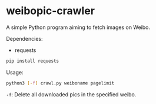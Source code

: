 # weibopic-crawler
A simple Python program aiming to fetch images on Weibo.

Dependencies:
- requests

```bash
pip install requests
```

Usage:
```bash
python3 [-f] crawl.py weiboname pagelimit
```
`-f`: Delete all downloaded pics in the specified weibo.

